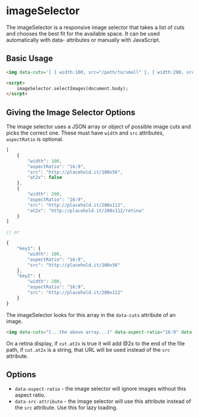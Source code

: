 # imageSelector

The imageSelector is a responsive image selector that takes a list of cuts and chooses the best fit for the available space. It can be used automatically with data- attributes or manually with JavaScript.

## Basic Usage

```html
<img data-cuts='[ { width:100, src="/path/to/small" }, { width:200, src:"/path/to/large" } ]' style="width: 100px" />

<scrpt>
	imageSelector.selectImages(document.body);
</scrpt>
```

## Giving the Image Selector Options

The image selector uses a JSON array or object of possible image cuts and picks the correct one. These must have `width` and `src` attributes, `aspectRatio` is optional.

```javascript
[
	{
		"width": 100,
		"aspectRatio": "16:9",
		"src": "http://placehold.it/100x56",
		"at2x": false
	},
	{
		"width": 200,
		"aspectRatio": "16:9",
		"src": "http://placehold.it/200x112",
		"at2x": "http://placehold.it/200x112/retina"
	}
]

// or 

{
	"key1": {
		"width": 100,
		"aspectRatio": "16:9",
		"src": "http://placehold.it/100x56"
	},
	"key2": {
		"width": 200,
		"aspectRatio": "16:9",
		"src": "http://placehold.it/200x112"
	}
}

```

The imageSelector looks for this array in the `data-cuts` attribute of an image.

```html
<img data-cuts="[...the above array...]" data-aspect-ratio="16:9" data-src-attribute="data-src" />
```

On a retina display, if `cut.at2x` is true it will add @2x to the end of the file path, if `cut.at2x` is a string, that URL will be used instead of the `src` attribute.

## Options

* `data-aspect-ratio` - the image selector will ignore images without this aspect ratio.
* `data-src-attribute` - the image selector will use this attribute instead of the `src` attribute. Use this for lazy loading.
